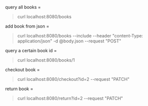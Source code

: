 query all books =

>curl localhost:8080/books

add book from json = 

>curl localhost:8080/books --include --header "content-Type: application/json" -d @body.json --request "POST"

query a certain book id = 

>curl localhost:8080/books/1

checkout book = 

>curl localhost:8080/checkout?id=2 --request "PATCH"

return book = 

>curl localhost:8080/return?id=2 --request "PATCH"

